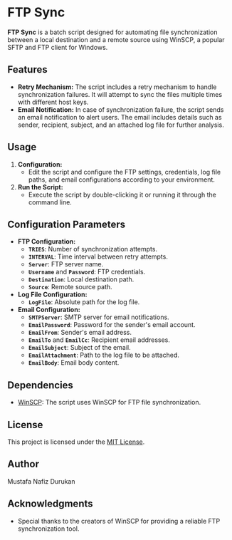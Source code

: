 # **FTP Sync**

**FTP Sync** is a batch script designed for automating file synchronization between a local destination and a remote source using WinSCP, a popular SFTP and FTP client for Windows.

## **Features**

- **Retry Mechanism:** The script includes a retry mechanism to handle synchronization failures. It will attempt to sync the files multiple times with different host keys.
- **Email Notification:** In case of synchronization failure, the script sends an email notification to alert users. The email includes details such as sender, recipient, subject, and an attached log file for further analysis.

## **Usage**

1. **Configuration:**
    - Edit the script and configure the FTP settings, credentials, log file paths, and email configurations according to your environment.
2. **Run the Script:**
    - Execute the script by double-clicking it or running it through the command line.

## **Configuration Parameters**

- **FTP Configuration:**
    - **`TRIES`**: Number of synchronization attempts.
    - **`INTERVAL`**: Time interval between retry attempts.
    - **`Server`**: FTP server name.
    - **`Username`** and **`Password`**: FTP credentials.
    - **`Destination`**: Local destination path.
    - **`Source`**: Remote source path.
- **Log File Configuration:**
    - **`LogFile`**: Absolute path for the log file.
- **Email Configuration:**
    - **`SMTPServer`**: SMTP server for email notifications.
    - **`EmailPassword`**: Password for the sender's email account.
    - **`EmailFrom`**: Sender's email address.
    - **`EmailTo`** and **`EmailCc`**: Recipient email addresses.
    - **`EmailSubject`**: Subject of the email.
    - **`EmailAttachment`**: Path to the log file to be attached.
    - **`EmailBody`**: Email body content.

## **Dependencies**

- [WinSCP](https://winscp.net/): The script uses WinSCP for FTP file synchronization.

## **License**

This project is licensed under the [MIT License](./LICENSE).

## **Author**

Mustafa Nafiz Durukan

## **Acknowledgments**

- Special thanks to the creators of WinSCP for providing a reliable FTP synchronization tool.